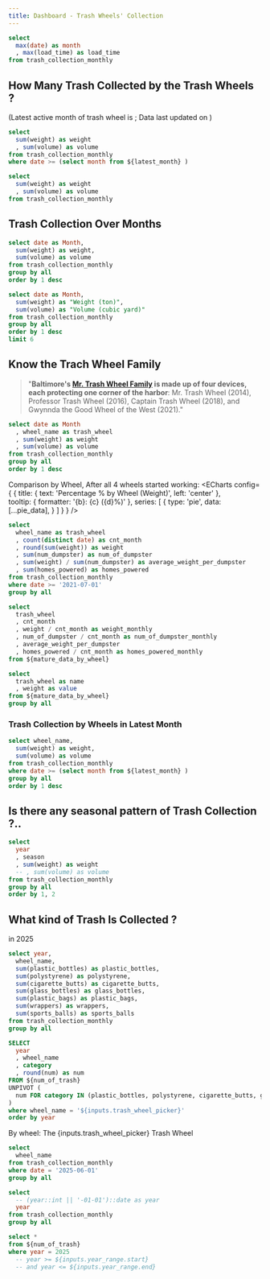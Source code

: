 ```yaml
---
title: Dashboard - Trash Wheels' Collection
---
```


```sql latest_month
select 
  max(date) as month
  , max(load_time) as load_time
from trash_collection_monthly
```

## How Many Trash Collected by the Trash Wheels ?

(Latest active month of trash wheel is <Value
    data={latest_month}
    value="month"
/>; Data last updated on <Value
    data={latest_month}
    value="load_time"
/>)

```sql latest_month_sum
select 
  sum(weight) as weight
  , sum(volume) as volume
from trash_collection_monthly
where date >= (select month from ${latest_month} )
```

```sql total_sum
select 
  sum(weight) as weight
  , sum(volume) as volume
from trash_collection_monthly
```


<BigValue
    title="Latest month weight"
    data={latest_month_sum}
    value="weight"
/>

<BigValue
    title="Latest month volume"
    data={latest_month_sum}
    value="volume"
/>

<BigValue
    title="Total weight"
    data={total_sum}
    value="weight"
/>

<BigValue
    title="Total volume"
    data={total_sum}
    value="volume"
/>


## Trash Collection Over Months
<Grid cols=2>
<LineChart
	data={monthly_data}
	x="Month"
	y="weight"
  y2="volume"
/>

<DataTable 
	data={latest_6month_data}
  limit=6
/>
</Grid>

```sql monthly_data
select date as Month,
  sum(weight) as weight,
  sum(volume) as volume
from trash_collection_monthly
group by all
order by 1 desc
```

```sql latest_6month_data
select date as Month,
  sum(weight) as "Weight (ton)",
  sum(volume) as "Volume (cubic yard)"
from trash_collection_monthly
group by all
order by 1 desc
limit 6
```

## Know the Trach Wheel Family
> "**Baltimore's [Mr. Trash Wheel Family](https://www.mrtrashwheel.com/trash-wheel-family) is made up of four devices, each protecting one corner of the harbor**: Mr. Trash Wheel (2014), Professor Trash Wheel (2016), Captain Trash Wheel (2018), and Gwynnda the Good Wheel of the West (2021)."

<AreaChart 
	data={monthly_by_wheel}
	x="Month"
	y="weight"
  series=trash_wheel
/>

```sql monthly_by_wheel
select date as Month
  , wheel_name as trash_wheel
  , sum(weight) as weight
  , sum(volume) as volume
from trash_collection_monthly
group by all
order by 1 desc
```

Comparison by Wheel, After all 4 wheels started working:
<Grid cols=2>
<ECharts config={
    {
        title: {
          text: 'Percentage % by Wheel (Weight)',
          left: 'center'
        },        
        tooltip: {
            formatter: '{b}: {c} ({d}%)'
        },
        series: [
        {
          type: 'pie',
          data: [...pie_data],
        }
      ]
      }
    }
/>

<DataTable data={monthly_info_by_wheel} totalRow=true>
	<Column id=trash_wheel totalAgg="All"/>
  <Column id=num_of_dumpster_monthly title="# Dumpster"/>
	<Column id=average_weight_per_dumpster title="Avg. Weight per Dumpster" contentType=colorscale colorScale=info totalAgg=mean/>
  <Column id=homes_powered_monthly contentType=bar/>
</DataTable>
</Grid>

```sql mature_data_by_wheel
select
  wheel_name as trash_wheel
  , count(distinct date) as cnt_month
  , round(sum(weight)) as weight
  , sum(num_dumpster) as num_of_dumpster
  , sum(weight) / sum(num_dumpster) as average_weight_per_dumpster
  , sum(homes_powered) as homes_powered
from trash_collection_monthly
where date >= '2021-07-01'
group by all
```

```sql monthly_info_by_wheel
select
  trash_wheel
  , cnt_month
  , weight / cnt_month as weight_monthly
  , num_of_dumpster / cnt_month as num_of_dumpster_monthly
  , average_weight_per_dumpster
  , homes_powered / cnt_month as homes_powered_monthly
from ${mature_data_by_wheel}
```

```sql pie_data
select 
  trash_wheel as name
  , weight as value
from ${mature_data_by_wheel}
group by all
```

### Trash Collection by Wheels in Latest Month

<Grid cols=2>
<BarChart
  data={by_wheel_this_month}
	x="wheel_name"
	y="weight"
  order="weight desc"
/>

<BarChart
	data={by_wheel_this_month}
	x="wheel_name"
	y="volume"
  order="volume desc"
/>
</Grid>

```sql by_wheel_this_month
select wheel_name,
  sum(weight) as weight,
  sum(volume) as volume
from trash_collection_monthly
where date >= (select month from ${latest_month} )
group by all
order by 1 desc
```

## Is there any seasonal pattern of Trash Collection ?..

```sql sesonal_by_year
select 
  year
  , season
  , sum(weight) as weight
  -- , sum(volume) as volume
from trash_collection_monthly
group by all
order by 1, 2
```

<LineChart
	data={sesonal_by_year}
	x="season"
	y="weight"
  series="year"
  order="year"
/>


## What kind of Trash Is Collected ?

in 2025

<!-- <DateRange
    name=year_range
    data={year_list}
    dates=year
/>

From {inputs.year_range.start} to {inputs.year_range.end} -->

<DataTable data={num_category_25} totalRow=true>
	<Column id=wheel_name totalAgg="Total"/>
  <Column id=plastic_bottles contentType=bar/>
  <Column id=polystyrene contentType=bar/>
  <Column id=cigarette_butts contentType=bar/>
  <Column id=glass_bottles contentType=bar/>
  <Column id=plastic_bags contentType=bar/>
  <Column id=wrappers contentType=bar/>
  <Column id=sports_balls contentType=bar/>
</DataTable>

```sql num_of_trash
select year,
  wheel_name,
  sum(plastic_bottles) as plastic_bottles,
  sum(polystyrene) as polystyrene,
  sum(cigarette_butts) as cigarette_butts,
  sum(glass_bottles) as glass_bottles,
  sum(plastic_bags) as plastic_bags,
  sum(wrappers) as wrappers,
  sum(sports_balls) as sports_balls
from trash_collection_monthly
group by all
```

```sql num_category
SELECT 
  year
  , wheel_name
  , category
  , round(num) as num
FROM ${num_of_trash}
UNPIVOT (
  num FOR category IN (plastic_bottles, polystyrene, cigarette_butts, glass_bottles, plastic_bags, wrappers, sports_balls)
)
where wheel_name = '${inputs.trash_wheel_picker}'
order by year
```

By wheel:
<ButtonGroup 
    data={wheel_list} 
    name=trash_wheel_picker 
    value=wheel_name
    defaultValue="Mister"
/>
The {inputs.trash_wheel_picker} Trash Wheel

<Heatmap  
    data={num_category}
    x=year
    y=category
    value=num
    xSort=year
    legend=true
    filter=true
    emptySet=pass
    valueFmt='#,##0,"k"'
    connectGroup=wheel
/>

```sql wheel_list
select
  wheel_name
from trash_collection_monthly
where date = '2025-06-01'
group by all
```

```sql year_list
select
  -- (year::int || '-01-01')::date as year
  year
from trash_collection_monthly
group by all
```

<!-- <LineChart
	data={num_category}
	x=year
	y=num
  series=category
  order=year
/> -->

```sql num_category_25
select *
from ${num_of_trash}
where year = 2025
  -- year >= ${inputs.year_range.start}
  -- and year <= ${inputs.year_range.end}
```

